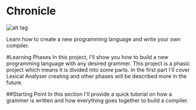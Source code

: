 # Chronicle
![alt tag](http://uupload.ir/files/xx1k_chronicle_project.png)

Learn how to create a new programming language and write your own compiler.

#Learning Phases
In this project, I'll show you how to build a new programming language with any desired grammer. This project is a phasic project which means it is divided into some parts. In the first part I'll cover Lexical Analyser creating and other phases will be described more in the future.

##Starting Point
In this section I'll provide a quick tutorial on how a grammer is written and how everything goes together to build a compiler.

